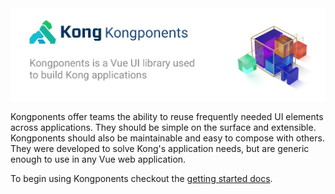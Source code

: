 <img src="../kongponents-logo.jpg" />

Kongponents offer teams the ability to reuse frequently needed UI elements across applications. They should be simple on the surface and extensible. Kongponents should also be maintainable and easy to compose with others. They were developed to solve Kong's application needs, but are generic enough to use in any Vue web application.

To begin using Kongponents checkout the [getting started docs](/development/getting-started).

